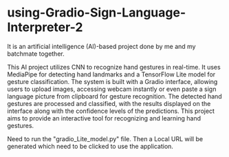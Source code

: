 # using-Gradio-Sign-Language-Interpreter-2

It is an artificial intelligence (AI)-based project done by me and my batchmate together.

This AI project utilizes CNN to recognize hand gestures in real-time. It uses MediaPipe for detecting hand landmarks and a TensorFlow Lite model for gesture classification. The system is built with a Gradio interface, allowing users to upload images, accessing webcam instantly or even paste a sign language picture from clipboard for gesture recognition. The detected hand gestures are processed and classified, with the results displayed on the interface along with the confidence levels of the predictions. This project aims to provide an interactive tool for recognizing and learning hand gestures.

Need to run the "gradio_Lite_model.py" file.
Then a Local URL will be generated which need to be clicked to use the application.

